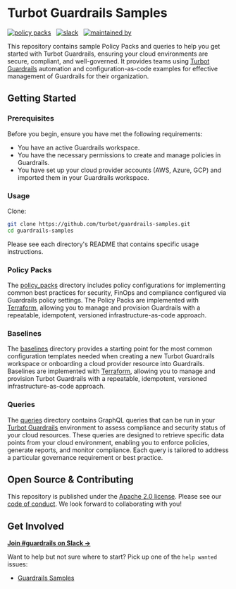 # Turbot Guardrails Samples

[![policy packs](https://img.shields.io/badge/policy_packs-140-blue)](https://hub.guardrails.turbot.com/policy-packs?utm_id=gspreadme&utm_source=github&utm_medium=repo&utm_campaign=github&utm_content=readme) &nbsp;
[![slack](https://img.shields.io/badge/slack-2500-blue)](https://turbot.com/community/join?utm_id=gspreadme&utm_source=github&utm_medium=repo&utm_campaign=github&utm_content=readme) &nbsp;
[![maintained by](https://img.shields.io/badge/maintained%20by-Turbot-blue)](https://turbot.com?utm_id=gspreadme&utm_source=github&utm_medium=repo&utm_campaign=github&utm_content=readme)

This repository contains sample Policy Packs and queries to help you get started with Turbot Guardrails, ensuring your cloud environments are secure, compliant, and well-governed. It provides teams using [Turbot Guardrails](https://turbot.com/guardrails) automation and configuration-as-code examples for effective management of Guardrails for their organization.

## Getting Started

### Prerequisites

Before you begin, ensure you have met the following requirements:

- You have an active Guardrails workspace.
- You have the necessary permissions to create and manage policies in Guardrails.
- You have set up your cloud provider accounts (AWS, Azure, GCP) and imported them in your Guardrails workspace.

### Usage

Clone:

```bash
git clone https://github.com/turbot/guardrails-samples.git
cd guardrails-samples
```

Please see each directory's README that contains specific usage instructions.

### Policy Packs

The [policy_packs](https://github.com/turbot/guardrails-samples/tree/main/policy_packs) directory includes policy configurations for implementing common best practices for security, FinOps and compliance configured via Guardrails policy settings.  The Policy Packs are implemented with [Terraform](https://www.terraform.io), allowing you to manage and provision Guardrails with a repeatable, idempotent, versioned infrastructure-as-code approach.

### Baselines

The [baselines](https://github.com/turbot/guardrails-samples/tree/main/baselines) directory provides a starting point for the most common configuration templates needed when creating a new Turbot Guardrails workspace or onboarding a cloud provider resource into Guardrails. Baselines are implemented with [Terraform](https://www.terraform.io), allowing you to manage and provision Turbot Guardrails with a repeatable, idempotent, versioned infrastructure-as-code approach.

### Queries

The [queries](https://github.com/turbot/guardrails-samples/tree/main/queries) directory contains GraphQL queries that can be run in your [Turbot Guardrails](https://turbot.com/guardrails) environment to assess compliance and security status of your cloud resources. These queries are designed to retrieve specific data points from your cloud environment, enabling you to enforce policies, generate reports, and monitor compliance. Each query is tailored to address a particular governance requirement or best practice.

## Open Source & Contributing

This repository is published under the [Apache 2.0 license](https://www.apache.org/licenses/LICENSE-2.0). Please see our [code of conduct](https://github.com/turbot/.github/blob/main/CODE_OF_CONDUCT.md). We look forward to collaborating with you!

## Get Involved

**[Join #guardrails on Slack →](https://turbot.com/community/join)**

Want to help but not sure where to start? Pick up one of the `help wanted` issues:

- [Guardrails Samples](https://github.com/turbot/guardrails-samples/labels/help%20wanted)
